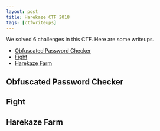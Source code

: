 ```yaml
---
layout: post
title: Harekaze CTF 2018
tags: [ctfwriteups]
---
```


We solved 6 challenges in this CTF. Here are some writeups.

- [Obfuscated Password Checker](#obfuscated-password-checker)
- [Fight](#fight)
- [Harekaze Farm](#harekaze-farm)

## Obfuscated Password Checker

## Fight 

## Harekaze Farm 
